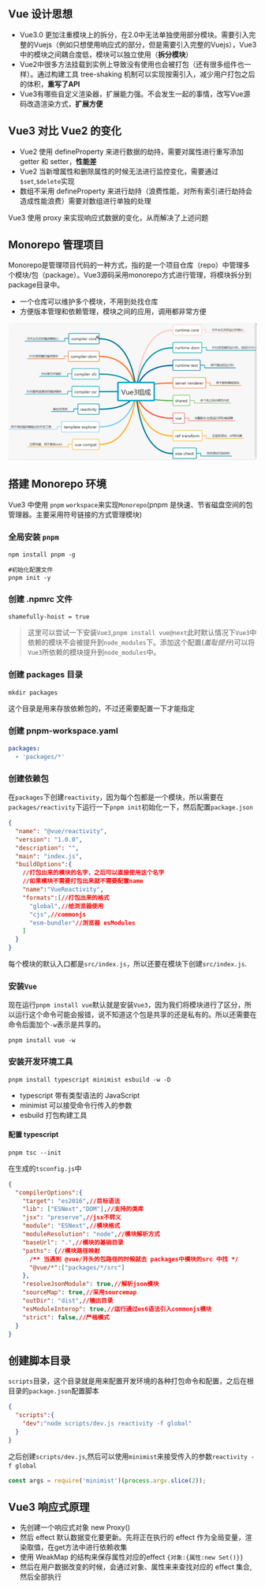 ## Vue 设计思想
+ Vue3.0 更加注重模块上的拆分，在2.0中无法单独使用部分模块。需要引入完整的Vuejs（例如只想使用响应式的部分，但是需要引入完整的Vuejs），Vue3中的模块之间耦合度低，模块可以独立使用（**拆分模块**）
+ Vue2中很多方法挂载到实例上导致没有使用也会被打包（还有很多组件也一样）。通过构建工具 tree-shaking 机制可以实现按需引入，减少用户打包之后的体积，**重写了API**
+ Vue3有哪些自定义渲染器，扩展能力强。不会发生一起的事情，改写Vue源码改造渲染方式，**扩展方便**

## Vue3 对比 Vue2 的变化
+ Vue2 使用 defineProperty 来进行数据的劫持，需要对属性进行重写添加 getter 和 setter，**性能差**
+ Vue2 当新增属性和删除属性的时候无法进行监控变化，需要通过 `$set`,`$delete`实现
+ 数组不采用 defineProperty 来进行劫持（浪费性能，对所有索引进行劫持会造成性能浪费）需要对数组进行单独的处理

Vue3 使用 proxy 来实现响应式数据的变化，从而解决了上述问题

## Monorepo 管理项目
Monorepo是管理项目代码的一种方式，指的是一个项目仓库（repo）中管理多个模块/包（package）。Vue3源码采用monorepo方式进行管理，将模块拆分到package目录中。
+ 一个仓库可以维护多个模块，不用到处找仓库
+ 方便版本管理和依赖管理，模块之间的应用，调用都非常方便

![alt](/markDownImg/Snipaste_2022-09-06_15-26-45.png)

## 搭建 Monorepo 环境
Vue3 中使用 `pnpm` `workspace`来实现`Monorepo`(pnpm 是快速、节省磁盘空间的包管理器。主要采用符号链接的方式管理模块)

### 全局安装 `pnpm`
```shell
npm install pnpm -g
```

```shell
#初始化配置文件
pnpm init -y
```

### 创建 .npmrc 文件
```
shamefully-hoist = true
```

> 这里可以尝试一下安装`Vue3`,`pnpm install vue@next`此时默认情况下`Vue3`中依赖的模块不会被提升到`node_modules`下。添加这个配置(*羞耻提升*)可以将`Vue3`所依赖的模块提升到`node_modules`中。

### 创建 packages 目录
```shell
mkdir packages
```
这个目录是用来存放依赖包的，不过还需要配置一下才能指定

### 创建 pnpm-workspace.yaml
```yaml
packages:
  - 'packages/*'
```

### 创建依赖包
在`packages`下创建`reactivity`，因为每个包都是一个模块，所以需要在`packages/reactivity`下运行一下`pnpm init`初始化一下，然后配置`package.json`
```json
{
  "name": "@vue/reactivity",
  "version": "1.0.0",
  "description": "",
  "main": "index.js",
  "buildOptions":{
    //打包出来的模块的名字，之后可以直接使用这个名字
    //如果模块不需要打包出来就不需要配置name
    "name":"VueReactivity",
    "formats":[//打包出来的格式
      "global",//给浏览器使用
      "cjs",//commonjs
      "esm-bundler"//浏览器 esModules
    ]
  }
}
```
每个模块的默认入口都是`src/index.js`，所以还要在模块下创建`src/index.js`.

### 安装`Vue`
现在运行`pnpm install vue`默认就是安装`Vue3`，因为我们将模块进行了区分，所以运行这个命令可能会报错，说不知道这个包是共享的还是私有的。所以还需要在命令后面加个`-w`表示是共享的。
```shell
pnpm install vue -w
```

### 安装开发环境工具
```shell
pnpm install typescript minimist esbuild -w -D
```
+ typescript 带有类型语法的 JavaScript
+ minimist 可以接受命令行传入的参数
+ esbuild 打包构建工具

#### 配置 typescript
```shell
pnpm tsc --init
```
在生成的`tsconfig.js`中
```json
{
  "compilerOptions":{
    "target": "es2016",//目标语法
    "lib": ["ESNext","DOM"],//支持的类库
    "jsx": "preserve",//jsx不转义
    "module": "ESNext",//模块格式
    "moduleResolution": "node",//模块解析方式
    "baseUrl": ".",//模块的基础目录
    "paths": {//模块路径映射
      /** 当遇到 @vue/开头的包路径的时候就去 packages中模块的src 中找 */
      "@vue/*":["packages/*/src"]  
    },
    "resolveJsonModule": true,//解析json模块
    "sourceMap": true,//采用sourcemap
    "outDir": "dist",//输出目录
    "esModuleInterop": true,//运行通过es6语法引入commonjs模块
    "strict": false,//严格模式
  }
}
```

## 创建脚本目录
`scripts`目录，这个目录就是用来配置开发环境的各种打包命令和配置，之后在根目录的`package.json`配置脚本
```json
{
  "scripts":{
    "dev":"node scripts/dev.js reactivity -f global"
  }
}
```
之后创建`scripts/dev.js`,然后可以使用`minimist`来接受传入的参数`reactivity -f global`
```js
const args = require('minimist')(process.argv.slice(2));
```

## Vue3 响应式原理
+ 先创建一个响应式对象 new Proxy()
+ 然后 effect 默认数据变化要更新。先将正在执行的 effect 作为全局变量，渲染取值，在get方法中进行依赖收集
+ 使用 WeakMap 的结构来保存属性对应的effect `{对象:{属性:new Set()}}`
+ 然后在用户数据改变的时候，会通过对象、属性来来查找对应的 effect 集合,然后全部执行
